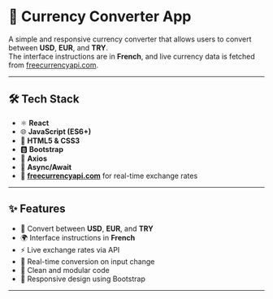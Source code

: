 # 💱 Currency Converter App

A simple and responsive currency converter that allows users to convert between **USD**, **EUR**, and **TRY**.  
The interface instructions are in **French**, and live currency data is fetched from [freecurrencyapi.com](https://freecurrencyapi.com/).

---


## 🛠️ Tech Stack

- ⚛️ **React**
- 🌐 **JavaScript (ES6+)**
- 🎨 **HTML5 & CSS3**
- 🅱️ **Bootstrap**
- 📡 **Axios**
- 🔄 **Async/Await**
- 🔌 **[freecurrencyapi.com](https://freecurrencyapi.com/)** for real-time exchange rates

---

## ✨ Features

- 💱 Convert between **USD**, **EUR**, and **TRY**
- 🌍 Interface instructions in **French**
- ⚡ Live exchange rates via API
- 🔁 Real-time conversion on input change
- 🧠 Clean and modular code
- 📱 Responsive design using Bootstrap

---

